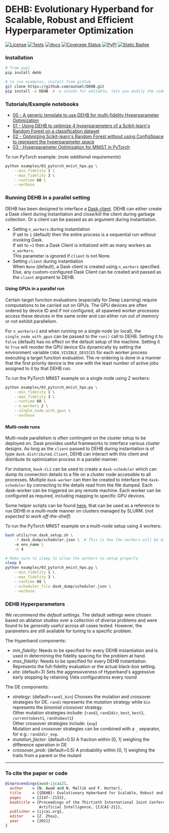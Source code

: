 # DEHB: Evolutionary Hyperband for Scalable, Robust and Efficient Hyperparameter Optimization
[![License](https://img.shields.io/badge/License-Apache_2.0-blue.svg)](https://opensource.org/licenses/Apache-2.0)
[![Tests](https://github.com/automl/DEHB/actions/workflows/pytest.yml/badge.svg)](https://github.com/automl/DEHB/actions/workflows/pytest.yml)
[![docs](https://github.com/automl/DEHB/actions/workflows/docs.yml/badge.svg)](https://automl.github.io/DEHB/)
[![Coverage Status](https://coveralls.io/repos/github/automl/DEHB/badge.svg)](https://coveralls.io/github/automl/DEHB)
[![PyPI](https://img.shields.io/pypi/v/dehb)](https://pypi.org/project/dehb/)
[![Static Badge](https://img.shields.io/badge/python-3.8%20%7C%203.9%20%7C%203.10%20%7C%203.11%20-blue)](https://pypi.org/project/dehb/)
### Installation
```bash
# from pypi
pip install dehb

# to run examples, install from github
git clone https://github.com/automl/DEHB.git
pip install -e DEHB  # -e stands for editable, lets you modify the code and rerun things
```

### Tutorials/Example notebooks

* [00 - A generic template to use DEHB for multi-fidelity Hyperparameter Optimization](examples/00_interfacing_DEHB.ipynb)
* [01 - Using DEHB to optimize 4 hyperparameters of a Scikit-learn's Random Forest on a classification dataset](examples/01_Optimizing_RandomForest_using_DEHB.ipynb)
* [02 - Optimizing Scikit-learn's Random Forest without using ConfigSpace to represent the hyperparameter space](examples/02_using%20DEHB_without_ConfigSpace.ipynb)
* [03 - Hyperparameter Optimization for MNIST in PyTorch](examples/03_pytorch_mnist_hpo.py)

To run PyTorch example: (*note additional requirements*) 
```bash
python examples/03_pytorch_mnist_hpo.py \
    --min_fidelity 1 \
    --max_fidelity 3 \
    --runtime 60 \
    --verbose
```

### Running DEHB in a parallel setting

DEHB has been designed to interface a [Dask client](https://distributed.dask.org/en/latest/api.html#distributed.Client).
DEHB can either create a Dask client during instantiation and close/kill the client during garbage collection. 
Or a client can be passed as an argument during instantiation.

* Setting `n_workers` during instantiation \
    If set to `1` (default) then the entire process is a sequential run without invoking Dask. \
    If set to `>1` then a Dask Client is initialized with as many workers as `n_workers`. \
    This parameter is ignored if `client` is not None.
* Setting `client` during instantiation \
    When `None` (default), a Dask client is created using `n_workers` specified. \
    Else, any custom-configured Dask Client can be created and passed as the `client` argument to DEHB.
  
#### Using GPUs in a parallel run

Certain target function evaluations (especially for Deep Learning) require computations to be 
carried out on GPUs. The GPU devices are often ordered by device ID and if not configured, all 
spawned worker processes access these devices in the same order and can either run out of memory or
not exhibit parallelism.

For `n_workers>1` and when running on a single node (or local), the `single_node_with_gpus` can be 
passed to the `run()` call to DEHB. Setting it to `False` (default) has no effect on the default setup 
of the machine. Setting it to `True` will reorder the GPU device IDs dynamically by setting the environment 
variable `CUDA_VISIBLE_DEVICES` for each worker process executing a target function evaluation. The re-ordering 
is done in a manner that the first priority device is the one with the least number of active jobs assigned 
to it by that DEHB run.

To run the PyTorch MNIST example on a single node using 2 workers:  
```bash
python examples/03_pytorch_mnist_hpo.py \
    --min_fidelity 1 \
    --max_fidelity 3 \
    --runtime 60 \
    --n_workers 2 \
    --single_node_with_gpus \
    --verbose
```

#### Multi-node runs

Multi-node parallelism is often contingent on the cluster setup to be deployed on. Dask provides useful 
frameworks to interface various cluster designs. As long as the `client` passed to DEHB during 
instantiation is of type `dask.distributed.Client`, DEHB can interact with this client and 
distribute its optimization process in a parallel manner. 

For instance, `Dask-CLI` can be used to create a `dask-scheduler` which can dump its connection 
details to a file on a cluster node accessible to all processes. Multiple `dask-worker` can then be
created to interface the `dask-scheduler` by connecting to the details read from the file dumped. Each
dask-worker can be triggered on any remote machine. Each worker can be configured as required, 
including mapping to specific GPU devices. 

Some helper scripts can be found [here](utils/), that can be used as a reference to run DEHB in a multi-node 
manner on clusters managed by SLURM. (*not expected to work off-the-shelf*)

To run the PyTorch MNIST example on a multi-node setup using 4 workers:
```bash
bash utils/run_dask_setup.sh \
    -f dask_dump/scheduler.json \  # This is how the workers will be discovered by DEHB
    -e env_name \
    -n 4

# Make sure to sleep to allow the workers to setup properly
sleep 5
python examples/03_pytorch_mnist_hpo.py \
    --min_fidelity 1 \
    --max_fidelity 3 \
    --runtime 60 \
    --scheduler_file dask_dump/scheduler.json \
    --verbose
```

### DEHB Hyperparameters

*We recommend the default settings*.
The default settings were chosen based on ablation studies over a collection of diverse problems 
and were found to be *generally* useful across all cases tested. 
However, the parameters are still available for tuning to a specific problem.

The Hyperband components:
* *min\_fidelity*: Needs to be specified for every DEHB instantiation and is used in determining 
the fidelity spacing for the problem at hand.
* *max\_fidelity*: Needs to be specified for every DEHB instantiation. Represents the full-fidelity 
evaluation or the actual black-box setting.
* *eta*: (default=3) Sets the aggressiveness of Hyperband's aggressive early stopping by retaining
1/eta configurations every round
  
The DE components:
* *strategy*: (default=`rand1_bin`) Chooses the mutation and crossover strategies for DE. `rand1` 
represents the *mutation* strategy while `bin` represents the *binomial crossover* strategy. \
  Other mutation strategies include: {`rand2`, `rand2dir`, `best`, `best2`, `currenttobest1`, `randtobest1`}\
  Other crossover strategies include: {`exp`}\
  Mutation and crossover strategies can be combined with a `_` separator, for e.g.: `rand2dir_exp`.
* *mutation_factor*: (default=0.5) A fraction within [0, 1] weighing the difference operation in DE
* *crossover_prob*: (default=0.5) A probability within [0, 1] weighing the traits from a parent or the mutant

---

### To cite the paper or code

```bibtex
@inproceedings{awad-ijcai21,
  author    = {N. Awad and N. Mallik and F. Hutter},
  title     = {{DEHB}: Evolutionary Hyberband for Scalable, Robust and Efficient Hyperparameter Optimization},
  pages     = {2147--2153},
  booktitle = {Proceedings of the Thirtieth International Joint Conference on
               Artificial Intelligence, {IJCAI-21}},
  publisher = {ijcai.org},
  editor    = {Z. Zhou},
  year      = {2021}
}
